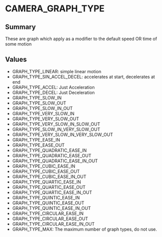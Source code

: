 # CAMERA_GRAPH_TYPE

## Summary
These are graph which apply as a modifier to the default speed OR time of some motion

## Values
* GRAPH_TYPE_LINEAR: simple linear motion
* GRAPH_TYPE_SIN_ACCEL_DECEL: accelerates at start, decelerates at end
* GRAPH_TYPE_ACCEL: Just Acceleration
* GRAPH_TYPE_DECEL: Just Deceleration
* GRAPH_TYPE_SLOW_IN
* GRAPH_TYPE_SLOW_OUT
* GRAPH_TYPE_SLOW_IN_OUT
* GRAPH_TYPE_VERY_SLOW_IN
* GRAPH_TYPE_VERY_SLOW_OUT
* GRAPH_TYPE_VERY_SLOW_IN_SLOW_OUT
* GRAPH_TYPE_SLOW_IN_VERY_SLOW_OUT
* GRAPH_TYPE_VERY_SLOW_IN_VERY_SLOW_OUT
* GRAPH_TYPE_EASE_IN
* GRAPH_TYPE_EASE_OUT
* GRAPH_TYPE_QUADRATIC_EASE_IN
* GRAPH_TYPE_QUADRATIC_EASE_OUT
* GRAPH_TYPE_QUADRATIC_EASE_IN_OUT
* GRAPH_TYPE_CUBIC_EASE_IN
* GRAPH_TYPE_CUBIC_EASE_OUT
* GRAPH_TYPE_CUBIC_EASE_IN_OUT
* GRAPH_TYPE_QUARTIC_EASE_IN
* GRAPH_TYPE_QUARTIC_EASE_OUT
* GRAPH_TYPE_QUARTIC_EASE_IN_OUT
* GRAPH_TYPE_QUINTIC_EASE_IN
* GRAPH_TYPE_QUINTIC_EASE_OUT
* GRAPH_TYPE_QUINTIC_EASE_IN_OUT
* GRAPH_TYPE_CIRCULAR_EASE_IN
* GRAPH_TYPE_CIRCULAR_EASE_OUT
* GRAPH_TYPE_CIRCULAR_EASE_IN_OUT
* GRAPH_TYPE_MAX: The maximum number of graph types, do not use.